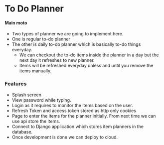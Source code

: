 # To Do Planner

#### Main moto
- Two types of planner we are going to implement here.
- One is regular to-do planner
- The other is daily to-do planner which is basically to-do things everyday. 
    - We can checkout the to-do items inside the planner in a day but the next day it refreshes to new planner.
    - Items will be refreshed everyday unless and until you remove the items manually.


### Features
- Splash screen
- View password while typing.
- Login as it requires to monitor the items based on the user.
- Refresh Token and access token stored as http only cookies
- Page to enter the items for the planner initially. From next time we can use api store the items.
- Connect to Django application which stores item planners in the database.
- Once development is done we can deploy to cloud.


